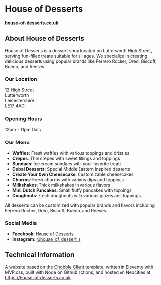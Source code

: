 # House of Desserts

**[house-of-desserts.co.uk](https://house-of-desserts.co.uk)**

## About House of Desserts

House of Desserts is a dessert shop located on Lutterworth High Street, serving fun-filled treats suitable for all ages. We specialize in creating delicious desserts using popular brands like Ferrero Rocher, Oreo, Biscoff, Bueno, and Reeses.

### Our Location

12 High Street  
Lutterworth  
Leicestershire  
LE17 4AD

### Opening Hours

12pm - 11pm Daily

### Our Menu

- **Waffles**: Fresh waffles with various toppings and drizzles
- **Crepes**: Thin crepes with sweet fillings and toppings
- **Sundaes**: Ice cream sundaes with your favorite treats
- **Dubai Desserts**: Special Middle Eastern inspired desserts
- **Create Your Own Cheesecake**: Customizable cheesecakes
- **Churros**: Fresh churros with various dips and toppings
- **Milkshakes**: Thick milkshakes in various flavors
- **Mini Dutch Pancakes**: Small fluffy pancakes with toppings
- **Doughnuts**: Fresh doughnuts with various glazes and toppings

All desserts can be customized with popular brands and flavors including Ferrero Rocher, Oreo, Biscoff, Bueno, and Reeses.

### Social Media

- **Facebook**: [House of Desserts](https://www.facebook.com/profile.php?id=61576113030850)
- **Instagram**: [@house_of_dessert_s](https://www.instagram.com/house_of_dessert_s)

## Technical Information

A website based on the [Chobble Client](https://git.chobble.com/chobble/chobble-client) template, written in Eleventy with MVP.css, built with Node on Github actions, and hosted on Neocities at https://house-of-desserts.co.uk.
